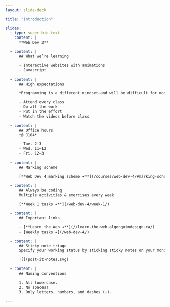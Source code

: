 ```yaml
---
layout: slide-deck

title: "Introduction"

slides:
  - type: super-big-text
    content: |
      **Web Dev 3**

  - content: |
      ## What we’re learning

      - Interactive websites with animations
      - Javascript

  - content: |
      ## High expectations

      *Programming is a different mindset—and will be difficult for most*

      - Attend every class
      - Do all the work
      - Put in the effort
      - Watch the videos before class

  - content: |
      ## Office hours
      *@ J104*

      - Tue. 2–3
      - Wed. 11–12
      - Fri. 12–3

  - content: |
      ## Marking scheme

      [**Web Dev 4 marking scheme ➔**](/courses/web-dev-4/#marking-scheme)

  - content: |
      ## Always be coding
      Multiple activities & exercises every week

      [**Week 1 tasks ➔**](/web-dev-4/week-1/)

  - content: |
      ## Important links

      - [**Learn the Web ➔**](//learn-the-web.algonquindesign.ca/)
      - [Weekly tasks ➔](/web-dev-4/)

  - content: |
      ## Sticky note triage
      Specify your working status by sticking sticky notes on your monitor

      ![](post-it-notes.svg)

  - content: |
      ## Naming conventions

      1. All lowercase.
      2. No spaces!
      3. Only letters, numbers, and dashes (-).

---
```

